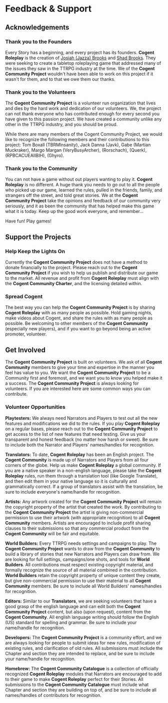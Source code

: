 # Feedback & Support

## Acknowledgements

### Thank you to the Founders

Every Story has a beginning, and every project has its founders.  **Cogent Roleplay** is the creation of [Josiah (Jazza) Brooks](https://www.youtube.com/channel/UCHu2KNu6TtJ0p4hpSW7Yv7Q) and [Shad Brooks](https://www.youtube.com/channel/UCkmMACUKpQeIxN9D9ARli1Q).  They were seeking to create a tabletop roleplaying game that addressed many of the issues they saw in the TTRPG industry at the time.  We of the **Cogent Community Project** wouldn't have been able to work on this project if it wasn't for them, and to that we owe them our thanks.

### Thank you to the Volunteers

The **Cogent Community Project** is a volunteer run organization that lives and dies by the hard work and dedication of our volunteers.  We, the project can not thank everyone who has contributed enough for every second you have given to this passion project.  We have created a community unlike any other in the TTRPG industry, and you should be proud.  

While there are many members of the Cogent Community Project, we would like to recognize the following members and their contributions to this project:
Tom Boxall (TBRMInsanity), Jack Danna (Javk), Gabe (Martian Muckraker), Margo Margan (VeryBusyArcher), (Rorschach), (Querk), (RPBCACUEAIIBIH), (Ghyro).


### Thank you to the Community

You can not have a game without out players wanting to play it.  **Cogent Roleplay** is no different.  A huge thank you needs to go out to all the people who picked up our game, learned the rules, pulled in the friends, family, and strangers off the street, and told great stories.  We at the **Cogent Community Project** take the opinions and feedback of our community very seriously, and it as been the community that has helped make this game what it is today.  Keep up the good work everyone, and remember...

Have fun!  Play games!

## Support the Projects

### Help Keep the Lights On

Currently the **Cogent Community Project** does not have a method to donate financially to the project.  Please reach out to the **Cogent Community Project** if you wish to help us publish and distribute our game to the market.  All revenue and profit from **Cogent Roleplay** must align with the **Cogent Community Charter**, and the licensing detailed within.

### Spread Cogent

The best way you can help the **Cogent Community Project** is by sharing **Cogent Roleplay** with as many people as possible.  Hold gaming nights, make videos about Cogent, and share the rules with as many people as possible.  Be welcoming to other members of the **Cogent Community** (especially new players), and if you want to go beyond being an active promoter, volunteer.

## Get Involved

The **Cogent Community Project** is built on volunteers.  We ask of all **Cogent Community** members to give your time and expertise in the manner you feel has value to you.  We want the **Cogent Community Project** to be a Community first and foremost, and we want you to know you helped make it a success.  The **Cogent Community Project** is always looking for volunteers.  If you are interested here are some common ways you can contribute.

### Volunteer Opportunities

**Playtesters:** We always need Narrators and Players to test out all the new features and modifications we did to the rules.  If you play **Cogent Roleplay** on a regular bases, please reach out to the **Cogent Community Project** to get access to the list of new features that need testing.  Give us your transparent and honest feedback (no matter how harsh or sweet).  Be sure to include both the Narrator and Players' names/handles for recognition.

**Translators:**  To date, **Cogent Roleplay** has been an English project.  The **Cogent Community** is made up of Narrators and Players from all four corners of the globe.  Help us make **Cogent Roleplay** a global community.  If you are a native speaker in a non-english language, please take the **Cogent Roleplay** rules, run them through a translation tool (like Google Translate), and then edit them in your native language so it is culturally and grammatically correct.  If a group of translators assist with the translation, be sure to include everyone's name/handle for recognition.

**Artists:** Any artwork created for the **Cogent Community Project** will remain the copyright property of the artist that created the work.  By contributing to the **Cogent Community Project** the artist is giving non-commercial permission to use their artwork (with appropriate recognition) to all **Cogent Community** members.  Artists are encouraged to include profit sharing clauses to their submissions so that any commercial product from the **Cogent Community** will be fair and equitable.

**World Builders:** Every TTRPG needs settings and campaigns to play.  The **Cogent Community Project** wants to draw from the **Cogent Community** to build a library of stories that new Narrators and Players can draw from.  We are looking for full settings, campaigns/one shots, and tools for **World Builders**.  All contributions must respect existing copyright material, and formally recognize the source of all material combined in the contribution.  **World Builders** retain the copyright property of unique content they create, but give non-commercial permission to use their material to all **Cogent Community** members.  Be sure to include all World Builders' names/handles for recognition.  

**Editors:** Similar to our **Translators**, we are seeking volunteers that have a good grasp of the english language and can edit both the **Cogent Community Project** content, but also (upon request), content from the **Cogent Community**.  All english language writing should follow the English (US) standard for spelling and grammar.  Be sure to include your name/handle for recognition.

**Developers:** The **Cogent Community Project** is a community effort, and we are always looking for people to submit ideas for new rules, modification of existing rules, and clarification of old rules.  All submissions must include the Chapter and section they are intended to replace, and be sure to include your name/handle for recognition.

**Homebrew:** The **Cogent Community Catalogue** is a collection of officially recognized **Cogent Roleplay** modules that Narrators are encouraged to add to their game to make **Cogent Roleplay** perfect for their Stories.  All submissions to the **Cogent Community Catalogue** must include what Chapter and section they are building on top of, and be sure to include all names/handles of contributors for recognition.
